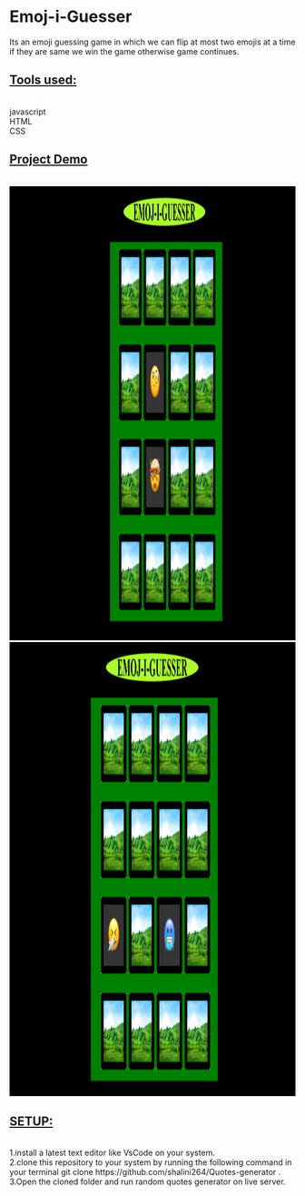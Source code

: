 # Emoj-i-Guesser
Its an emoji guessing game in which we can flip at most two emojis at a time if they are same we win the game otherwise game continues.
<br />
<h2><u><b>Tools used:</b></u></h2> <br />
javascript <br />
HTML <br />
CSS<br />
<h2><b><u>Project Demo</b></u></h2></br>
<img src="https://github.com/shalini264/Emoj-i-Guesser/blob/master/Screenshot%20(63).png" height="800px" width="600px"><br />
<img src="https://github.com/shalini264/Emoj-i-Guesser/blob/master/Screenshot%20(66).png" height="800px" width="600px"><br />
<h2><u><b>SETUP:</b></u></h2> <br />
1.install a latest text editor like VsCode on your system.<br />
2.clone this repository to your system by running the following command in your terminal
git clone https://github.com/shalini264/Quotes-generator .<br/>
3.Open the cloned folder and run random quotes generator on live server.
